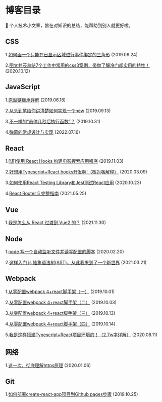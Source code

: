 # 博客目录

:notebook: 个人技术小文章，旨在对知识的总结，能帮助到别人就更好啦。

## CSS
1.[如何画一个只能在已显示区域进行事件绑定的三角形](https://github.com/vortesnail/blog/issues/3) (2019.09.24)

2.[图文并茂总结7个工作中常用的css3案例，带你了解冷门却实用的特性！](https://github.com/vortesnail/blog/issues/15) (2020.10.12)

## JavaScript
1.[原型链继承详解](https://github.com/vortesnail/blog/issues/1) (2019.06.18) 

2.[从头到尾给你讲清楚如何实现一个new](https://github.com/vortesnail/blog/issues/2) (2019.09.13)

3.[不一样的“悬停几秒后执行函数”？](https://github.com/vortesnail/blog/issues/9) (2019.10.31)

4.[弹幕的常规设计与实现](https://github.com/vortesnail/blog/issues/20) (2022.07.16)

## React
1.[[译]使用 React Hooks 构建电影搜索应用程序](https://github.com/vortesnail/blog/issues/10) (2019.11.03)

2.[好想用Typescript+React hooks开发啊!（嘴对嘴解释）](https://github.com/vortesnail/blog/issues/13) (2020.03.09)

3.[如何使用React Testing Library和Jest测试React应用](https://github.com/vortesnail/blog/issues/16) (2020.10.23)

4.[React Router 5 完整指南](https://github.com/vortesnail/blog/issues/18) (2021.05.25)

## Vue
1.[我是怎么从 React 过渡到 Vue2 的？](https://github.com/vortesnail/blog/issues/19) (2021.11.30)

## Node
1.[node 写一个自动监听文件并读写配置的脚本](https://github.com/vortesnail/blog/issues/12) (2020.02.20)

2.[这样入门 js 抽象语法树(AST)，从此我来到了一个新世界](https://github.com/vortesnail/blog/issues/17) (2021.03.21)

## Webpack
1.[从零配置webpack 4+react脚手架（一）](https://github.com/vortesnail/blog/issues/4) (2019.10.01)

2.[从零配置webpack 4+react脚手架（二）](https://github.com/vortesnail/blog/issues/5) (2019.10.03)

3.[从零配置webpack 4+react脚手架（三）](https://github.com/vortesnail/blog/issues/6) (2019.10.13)

4.[从零配置webpack 4+react脚手架（四）](https://github.com/vortesnail/blog/issues/7) (2019.10.14)

5.[我是这样搭建Typescript+React项目环境的！（2.7w字详解）](https://github.com/vortesnail/blog/issues/14) (2020.08.11)

## 网络
1.[这一次，彻底理解https原理](https://github.com/vortesnail/blog/issues/11) (2020.01.06)

## Git
1.[如何部署create-react-app项目到Github pages步骤](https://github.com/vortesnail/blog/issues/8) (2019.10.25)